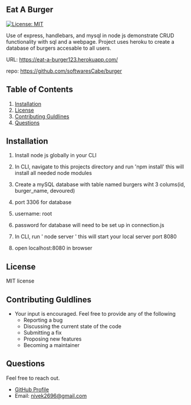 
  ## Eat A Burger
  [![License: MIT](https://img.shields.io/badge/License-MIT-yellow.svg)](https://opensource.org/licenses/MIT)

  Use of express, handlebars, and mysql in node js demonstrate CRUD functionality with sql and a webpage. Project uses heroku to create a database of burgers accesable to all users. 

  URL: https://eat-a-burger123.herokuapp.com/

  repo: https://github.com/softwaresCabe/burger


  ## Table of Contents

  1. [Installation](#Installation)
  2. [License](#Liscense)
  3. [Contributing Guldlines](#Contributing-Guldlines)
  4. [Questions](#Questions)


  ## Installation

  1. Install node js globally in your CLI

  2.  In CLI, navigate to this projects directory and run 'npm install' this will install all needed node modules

  3. Create a mySQL database with table named burgers wiht 3 colums(id, burger_name, devoured)

  4. port 3306 for database

  5. username: root

  5. password for database will need to be set up in connection.js

  4. In CLI, run ' node server ' this will start your local server port 8080

  5. open localhost:8080 in browser

  ## License

  MIT license

  ## Contributing Guldlines

  * Your input is encouraged. Feel free to provide any of the following 
    - Reporting a bug 
    - Discussing the current state of the code 
    - Submitting a fix 
    - Proposing new features 
    - Becoming a maintainer


  ## Questions
  
  Feel free to reach out. 

  * [GitHub Profile](https://github.com/softwarescabe)
  * Email: nivek2696@gmail.com

  